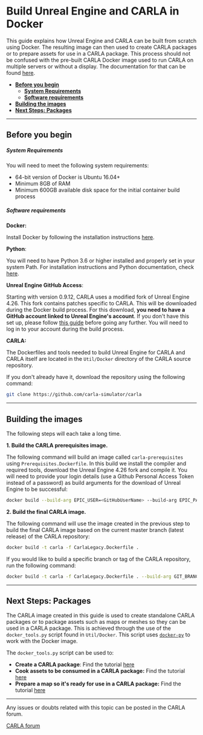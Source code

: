 # Build Unreal Engine and CARLA in Docker

This guide explains how Unreal Engine and CARLA can be built from scratch using Docker. The resulting image can then used to create CARLA packages or to prepare assets for use in a CARLA package. This process should not be confused with the pre-built CARLA Docker image used to run CARLA on multiple servers or without a display. The documentation for that can be found [here](build_docker.md).

- [__Before you begin__](#before-you-begin)
    - [__System Requirements__](#system-requirements)
    - [__Software requirements__](#software-requirements)
- [__Building the images__](#building-the-images)
- [__Next Steps: Packages__](#next-steps-packages)

---

## Before you begin

##### System Requirements

You will need to meet the following system requirements:

- 64-bit version of Docker is Ubuntu 16.04+
- Minimum 8GB of RAM
- Minimum 600GB available disk space for the initial container build process

##### Software requirements

__Docker:__ 

Install Docker by following the installation instructions [here](https://docs.docker.com/engine/install/).

__Python__: 

You will need to have Python 3.6 or higher installed and properly set in your system Path. For installation instructions and Python documentation, check [here](https://www.python.org/downloads/).

__Unreal Engine GitHub Access__:

Starting with version 0.9.12, CARLA uses a modified fork of Unreal Engine 4.26. This fork contains patches specific to CARLA. This will be downloaded during the Docker build process. For this download, __you need to have a GitHub account linked to Unreal Engine's account__. If you don't have this set up, please follow [this guide](https://www.unrealengine.com/en-US/ue4-on-github) before going any further. You will need to log in to your account during the build process.

__CARLA:__

The Dockerfiles and tools needed to build Unreal Engine for CARLA and CARLA itself are located in the `Util/Docker` directory of the CARLA source repository. 

If you don't already have it, download the repository using the following command:

```sh
git clone https://github.com/carla-simulator/carla
```

---

## Building the images

The following steps will each take a long time.

__1. Build the CARLA prerequisites image.__

The following command will build an image called `carla-prerequisites` using `Prerequisites.Dockerfile`. In this build we install the compiler and required tools, download the Unreal Engine 4.26 fork and compile it. You will need to provide your login details (use a Github Personal Access Token instead of a password) as build arguments for the download of Unreal Engine to be successful:

```sh
docker build --build-arg EPIC_USER=<GitHubUserName> --build-arg EPIC_PASS=<GitHubAccessToken> -t carla-prerequisites -f Prerequisites.Dockerfile .
```

__2. Build the final CARLA image.__

The following command will use the image created in the previous step to build the final CARLA image based on the current master branch (latest release) of the CARLA repository:

```sh
docker build -t carla -f CarlaLegacy.Dockerfile .
```

If you would like to build a specific branch or tag of the CARLA repository, run the following command:

```sh
docker build -t carla -f CarlaLegacy.Dockerfile . --build-arg GIT_BRANCH=<branch_or_tag_name>
```

---

## Next Steps: Packages

The CARLA image created in this guide is used to create standalone CARLA packages or to package assets such as maps or meshes so they can be used in a CARLA package. This is achieved through the use of the `docker_tools.py` script found in `Util/Docker`. This script uses [`docker-py`](https://github.com/docker/docker-py) to work with the Docker image.

The `docker_tools.py` script can be used to:

- __Create a CARLA package__: Find the tutorial [here](tuto_A_create_standalone.md#export-a-package-using-docker)
- __Cook assets to be consumed in a CARLA package:__ Find the tutorial [here](tuto_A_add_props.md#ingestion-in-a-carla-package)
- __Prepare a map so it's ready for use in a CARLA package:__ Find the tutorial [here](tuto_M_add_map_package.md)

---

Any issues or doubts related with this topic can be posted in the CARLA forum.

<div class="build-buttons">
<p>
<a href="https://github.com/carla-simulator/carla/discussions/" target="_blank" class="btn btn-neutral" title="Go to the CARLA forum">
CARLA forum</a>
</p>
</div>
